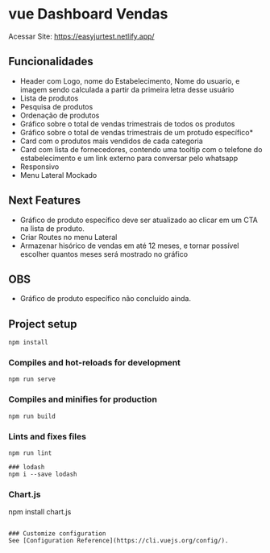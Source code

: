 # vue Dashboard Vendas

Acessar Site: https://easyjurtest.netlify.app/

## Funcionalidades
- Header com Logo, nome do Estabelecimento, Nome do usuario, e imagem sendo calculada a partir da primeira letra desse usuário
- Lista de produtos
- Pesquisa de produtos
- Ordenação de produtos
- Gráfico sobre o total de vendas trimestrais de todos os produtos
- Gráfico sobre o total de vendas trimestrais de um protudo específico*
- Card com o produtos mais vendidos de cada categoria
- Card com lista de fornecedores, contendo uma tooltip com o telefone do estabelecimento e um link externo para conversar pelo whatsapp
- Responsivo
- Menu Lateral Mockado

## Next Features
- Gráfico de produto específico deve ser atualizado ao clicar em um CTA na lista de produto. 
- Criar Routes no menu Lateral
- Armazenar hisórico de vendas em até 12 meses, e tornar possível escolher quantos meses será mostrado no gráfico

## OBS
- Gráfico de produto específico não concluído ainda.


## Project setup
```
npm install
```

### Compiles and hot-reloads for development
```
npm run serve
```

### Compiles and minifies for production
```
npm run build
```

### Lints and fixes files
```
npm run lint

### lodash 
npm i --save lodash
```
### Chart.js
npm install chart.js
```

### Customize configuration
See [Configuration Reference](https://cli.vuejs.org/config/).
